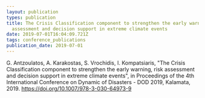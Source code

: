 ```yaml
---
layout: publication
types: publication
title: The Crisis Classification component to strengthen the early warning, risk
  assessment and decision support in extreme climate events
date: 2019-07-01T16:04:09.721Z
tags: conference_publications
publication_date: 2019-07-01
---
```

G. Antzoulatos, A. Karakostas, S. Vrochidis, I. Kompatsiaris, "The Crisis Classification component to strengthen the early warning, risk assessment and decision support in extreme climate events", in Proceedings of the 4th International Conference on Dynamic of Disasters - DOD 2019, Kalamata, 2019. <https://doi.org/10.1007/978-3-030-64973-9>